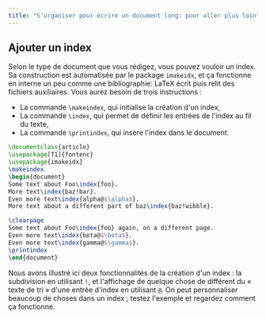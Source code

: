 ```yaml
---
title: "S'organiser pour écrire un document long: pour aller plus loin"
---
```


## Ajouter un index

Selon le type de document que vous rédigez, vous pouvez vouloir un index. Sa construction est automatisée par le package `imakeidx`, et ça fonctionne en interne un peu comme une bibliographie: LaTeX écrit puis relit des fichiers auxiliaires. Vous aurez besoin de trois instructions :

- La commande `\makeindex`, qui initialise la création d'un index,
- La commande `\index`, qui permet de définir les entrées de l'index au fil du texte,
- La commande `\printindex`, qui insère l'index dans le document.

```latex
\documentclass{article}
\usepackage[T1]{fontenc}
\usepackage{imakeidx}
\makeindex
\begin{document}
Some text about Foo\index{foo}.
More text\index{baz!bar}.
Even more text\index{alpha@$\alpha$}.
More text about a different part of baz\index{baz!wibble}.

\clearpage
Some text about Foo\index{foo} again, on a different page.
Even more text\index{beta@$\beta$}.
Even more text\index{gamma@$\gamma$}.
\printindex
\end{document}
```

Nous avons illustré ici deux fonctionnalités de la création d'un index : la subdivision en utilisant `!`, et l'affichage de quelque chose de différent du « texte de tri » d'une entrée d'index en utilisant `@`. On peut personnaliser beaucoup de choses dans un index ; testez l'exemple et regardez comment ça fonctionne.
